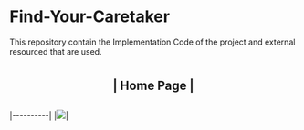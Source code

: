 # Find-Your-Caretaker
This repository contain the Implementation Code of the project and external resourced that are used.
# <h2 align="center">| Home Page |<h2>
|----------|
|<img src="https://github.com/motasimmakki/Find-Your-Caretaker/commit/9a136c3b2881bd91b22c3b43efe0431fd99aa73d.png"/>|
